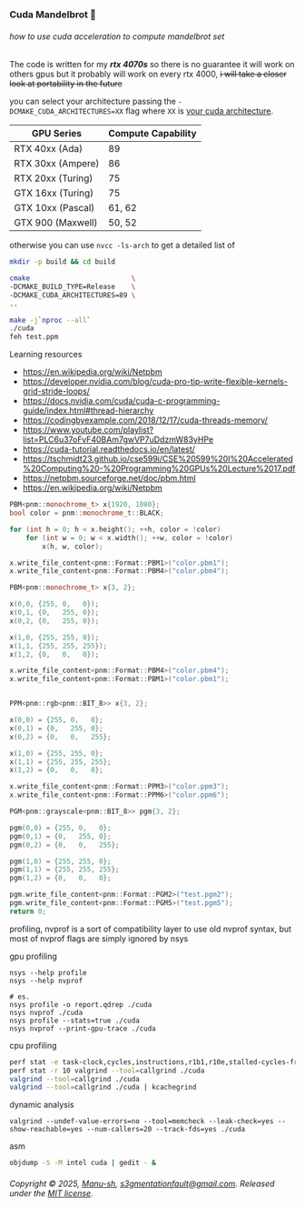 ### Cuda Mandelbrot 🔀
###### how to use cuda acceleration to compute mandelbrot set

The code is written for my ___rtx 4070s___ so there is no guarantee it will work on others gpus
but it probably will work on every rtx 4000, ~~i will take a closer look at portability in the future~~

you can select your architecture passing the `-DCMAKE_CUDA_ARCHITECTURES=XX` flag where `XX`
is [your cuda architecture](https://developer.nvidia.com/cuda-gpus). 


| GPU Series         | Compute Capability |
|--------------------|-------------------|
| RTX 40xx (Ada)     | 89                |
| RTX 30xx (Ampere)  | 86                |
| RTX 20xx (Turing)  | 75                |
| GTX 16xx (Turing)  | 75                |
| GTX 10xx (Pascal)  | 61, 62            |
| GTX 900 (Maxwell)  | 50, 52            |

otherwise you can use `nvcc -ls-arch` to get a detailed list of 


```bash
mkdir -p build && cd build

cmake                         \ 
-DCMAKE_BUILD_TYPE=Release    \
-DCMAKE_CUDA_ARCHITECTURES=89 \
..

make -j`nproc --all`
./cuda
feh test.ppm
```

Learning resources

- https://en.wikipedia.org/wiki/Netpbm
- https://developer.nvidia.com/blog/cuda-pro-tip-write-flexible-kernels-grid-stride-loops/
- https://docs.nvidia.com/cuda/cuda-c-programming-guide/index.html#thread-hierarchy
- https://codingbyexample.com/2018/12/17/cuda-threads-memory/
- https://www.youtube.com/playlist?list=PLC6u37oFvF40BAm7gwVP7uDdzmW83yHPe
- https://cuda-tutorial.readthedocs.io/en/latest/
- https://tschmidt23.github.io/cse599i/CSE%20599%20I%20Accelerated%20Computing%20-%20Programming%20GPUs%20Lecture%2017.pdf
- https://netpbm.sourceforge.net/doc/pbm.html
- https://en.wikipedia.org/wiki/Netpbm

```cpp
PBM<pnm::monochrome_t> x{1920, 1080};
bool color = pnm::monochrome_t::BLACK;

for (int h = 0; h < x.height(); ++h, color = !color)
    for (int w = 0; w < x.width(); ++w, color = !color)
        x(h, w, color);

x.write_file_content<pnm::Format::PBM1>("color.pbm1");
x.write_file_content<pnm::Format::PBM4>("color.pbm4");

PBM<pnm::monochrome_t> x{3, 2};

x(0,0, {255, 0,   0});
x(0,1, {0,   255, 0});
x(0,2, {0,   255, 0});

x(1,0, {255, 255, 0});
x(1,1, {255, 255, 255});
x(1,2, {0,   0,   0});

x.write_file_content<pnm::Format::PBM4>("color.pbm4");
x.write_file_content<pnm::Format::PBM1>("color.pbm1");


PPM<pnm::rgb<pnm::BIT_8>> x{3, 2};

x(0,0) = {255, 0,   0};
x(0,1) = {0,   255, 0};
x(0,2) = {0,   0,   255};

x(1,0) = {255, 255, 0};
x(1,1) = {255, 255, 255};
x(1,2) = {0,   0,   0};

x.write_file_content<pnm::Format::PPM3>("color.ppm3");
x.write_file_content<pnm::Format::PPM6>("color.ppm6");

PGM<pnm::grayscale<pnm::BIT_8>> pgm{3, 2};

pgm(0,0) = {255, 0,   0};
pgm(0,1) = {0,   255, 0};
pgm(0,2) = {0,   0,   255};

pgm(1,0) = {255, 255, 0};
pgm(1,1) = {255, 255, 255};
pgm(1,2) = {0,   0,   0};

pgm.write_file_content<pnm::Format::PGM2>("test.pgm2");
pgm.write_file_content<pnm::Format::PGM5>("test.pgm5");
return 0;
```

profiling, nvprof is a sort of compatibility layer to use old nvprof syntax, 
but most of nvprof flags are simply ignored by nsys

gpu profiling
```
nsys --help profile
nsys --help nvprof

# es.
nsys profile -o report.qdrep ./cuda 
nsys nvprof ./cuda 
nsys profile --stats=true ./cuda
nsys nvprof --print-gpu-trace ./cuda 
```

cpu profiling
```sh
perf stat -e task-clock,cycles,instructions,r1b1,r10e,stalled-cycles-frontend,stalled-cycles-backend,L1-dcache-load-misses,cache-misses ./cuda
perf stat -r 10 valgrind --tool=callgrind ./cuda
valgrind --tool=callgrind ./cuda
valgrind --tool=callgrind ./cuda | kcachegrind
```

dynamic analysis
```
valgrind --undef-value-errors=no --tool=memcheck --leak-check=yes --show-reachable=yes --num-callers=20 --track-fds=yes ./cuda
```

asm
```sh
objdump -S -M intel cuda | gedit - &
```

###### Copyright © 2025, [Manu-sh](https://github.com/Manu-sh), s3gmentationfault@gmail.com. Released under the [MIT license](LICENSE).

